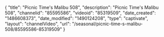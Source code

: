 {
    "title": "Picnic Time's Malibu 508",
    "description": "Picnic Time's Malibu 508",
    "channelid": "85595586",
    "videoid": "85319509",
    "date_created": "1486608373",
    "date_modified": "1490124208",
    "type": "captivate",
    "layout": "channelVideo",
    "url": "\/seasonal\/picnic-time-s-malibu-508\/85595586-85319509"
}